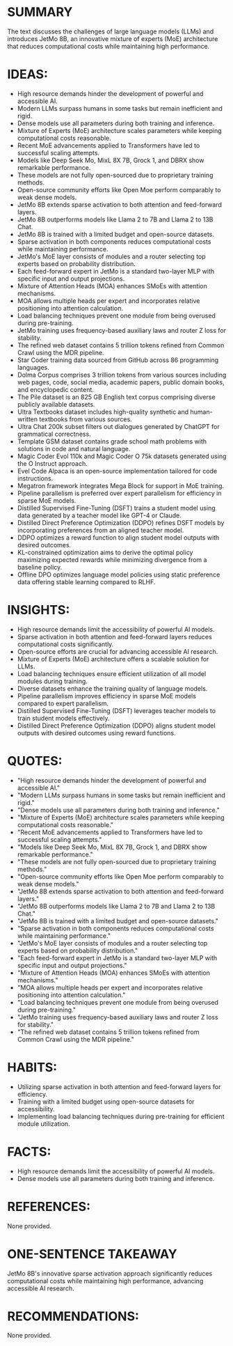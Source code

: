 # SUMMARY
The text discusses the challenges of large language models (LLMs) and introduces JetMo 8B, an innovative mixture of experts (MoE) architecture that reduces computational costs while maintaining high performance.

# IDEAS:
- High resource demands hinder the development of powerful and accessible AI.
- Modern LLMs surpass humans in some tasks but remain inefficient and rigid.
- Dense models use all parameters during both training and inference.
- Mixture of Experts (MoE) architecture scales parameters while keeping computational costs reasonable.
- Recent MoE advancements applied to Transformers have led to successful scaling attempts.
- Models like Deep Seek Mo, MixL 8X 7B, Grock 1, and DBRX show remarkable performance.
- These models are not fully open-sourced due to proprietary training methods.
- Open-source community efforts like Open Moe perform comparably to weak dense models.
- JetMo 8B extends sparse activation to both attention and feed-forward layers.
- JetMo 8B outperforms models like Llama 2 to 7B and Llama 2 to 13B Chat.
- JetMo 8B is trained with a limited budget and open-source datasets.
- Sparse activation in both components reduces computational costs while maintaining performance.
- JetMo's MoE layer consists of modules and a router selecting top experts based on probability distribution.
- Each feed-forward expert in JetMo is a standard two-layer MLP with specific input and output projections.
- Mixture of Attention Heads (MOA) enhances SMoEs with attention mechanisms.
- MOA allows multiple heads per expert and incorporates relative positioning into attention calculation.
- Load balancing techniques prevent one module from being overused during pre-training.
- JetMo training uses frequency-based auxiliary laws and router Z loss for stability.
- The refined web dataset contains 5 trillion tokens refined from Common Crawl using the MDR pipeline.
- Star Coder training data sourced from GitHub across 86 programming languages.
- Dolma Corpus comprises 3 trillion tokens from various sources including web pages, code, social media, academic papers, public domain books, and encyclopedic content.
- The Pile dataset is an 825 GB English text corpus comprising diverse publicly available datasets.
- Ultra Textbooks dataset includes high-quality synthetic and human-written textbooks from various sources.
- Ultra Chat 200k subset filters out dialogues generated by ChatGPT for grammatical correctness.
- Template GSM dataset contains grade school math problems with solutions in code and natural language.
- Magic Coder Evol 110k and Magic Coder O 75k datasets generated using the O Instruct approach.
- Evel Code Alpaca is an open-source implementation tailored for code instructions.
- Megatron framework integrates Mega Block for support in MoE training.
- Pipeline parallelism is preferred over expert parallelism for efficiency in sparse MoE models.
- Distilled Supervised Fine-Tuning (DSFT) trains a student model using data generated by a teacher model like GPT-4 or Claude.
- Distilled Direct Preference Optimization (DDPO) refines DSFT models by incorporating preferences from an aligned teacher model.
- DDPO optimizes a reward function to align student model outputs with desired outcomes.
- KL-constrained optimization aims to derive the optimal policy maximizing expected rewards while minimizing divergence from a baseline policy.
- Offline DPO optimizes language model policies using static preference data offering stable learning compared to RLHF.

# INSIGHTS:
- High resource demands limit the accessibility of powerful AI models.
- Sparse activation in both attention and feed-forward layers reduces computational costs significantly.
- Open-source efforts are crucial for advancing accessible AI research.
- Mixture of Experts (MoE) architecture offers a scalable solution for LLMs.
- Load balancing techniques ensure efficient utilization of all model modules during training.
- Diverse datasets enhance the training quality of language models.
- Pipeline parallelism improves efficiency in sparse MoE models compared to expert parallelism.
- Distilled Supervised Fine-Tuning (DSFT) leverages teacher models to train student models effectively.
- Distilled Direct Preference Optimization (DDPO) aligns student model outputs with desired outcomes using reward functions.

# QUOTES:
- "High resource demands hinder the development of powerful and accessible AI."
- "Modern LLMs surpass humans in some tasks but remain inefficient and rigid."
- "Dense models use all parameters during both training and inference."
- "Mixture of Experts (MoE) architecture scales parameters while keeping computational costs reasonable."
- "Recent MoE advancements applied to Transformers have led to successful scaling attempts."
- "Models like Deep Seek Mo, MixL 8X 7B, Grock 1, and DBRX show remarkable performance."
- "These models are not fully open-sourced due to proprietary training methods."
- "Open-source community efforts like Open Moe perform comparably to weak dense models."
- "JetMo 8B extends sparse activation to both attention and feed-forward layers."
- "JetMo 8B outperforms models like Llama 2 to 7B and Llama 2 to 13B Chat."
- "JetMo 8B is trained with a limited budget and open-source datasets."
- "Sparse activation in both components reduces computational costs while maintaining performance."
- "JetMo's MoE layer consists of modules and a router selecting top experts based on probability distribution."
- "Each feed-forward expert in JetMo is a standard two-layer MLP with specific input and output projections."
- "Mixture of Attention Heads (MOA) enhances SMoEs with attention mechanisms."
- "MOA allows multiple heads per expert and incorporates relative positioning into attention calculation."
- "Load balancing techniques prevent one module from being overused during pre-training."
- "JetMo training uses frequency-based auxiliary laws and router Z loss for stability."
- "The refined web dataset contains 5 trillion tokens refined from Common Crawl using the MDR pipeline."
  
# HABITS:
- Utilizing sparse activation in both attention and feed-forward layers for efficiency.
- Training with a limited budget using open-source datasets for accessibility.
- Implementing load balancing techniques during pre-training for efficient module utilization.
  
# FACTS:
- High resource demands limit the accessibility of powerful AI models.
- Dense models use all parameters during both training and inference.
  
# REFERENCES:
None provided.

# ONE-SENTENCE TAKEAWAY
JetMo 8B's innovative sparse activation approach significantly reduces computational costs while maintaining high performance, advancing accessible AI research.

# RECOMMENDATIONS:
None provided.